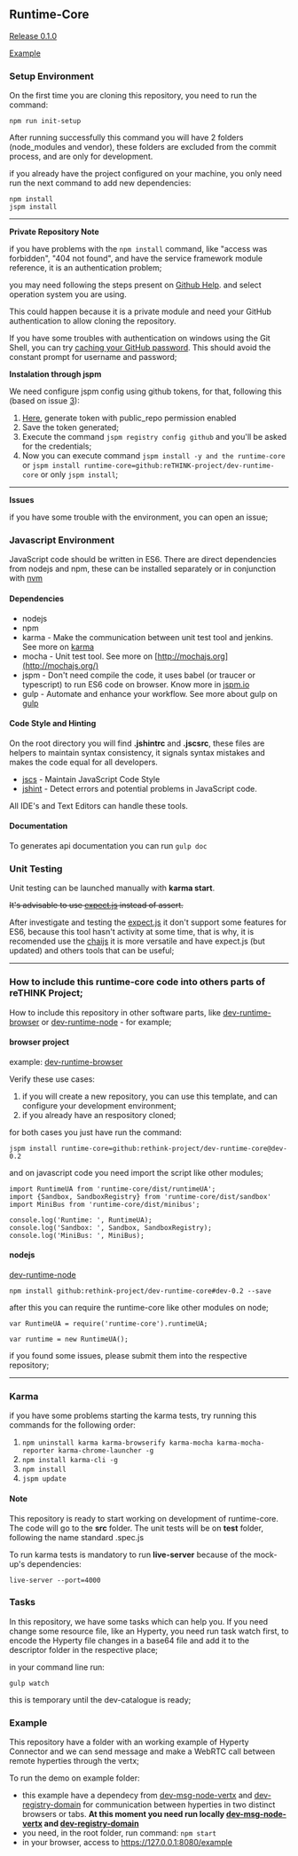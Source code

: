 Runtime-Core
------------

[Release 0.1.0](release_notes_0.1.0.md)


[Example](#example)

### Setup Environment

On the first time you are cloning this repository, you need to run the command:
```
npm run init-setup
```

After running successfully this command you will have 2 folders (node_modules and vendor), these folders are excluded from the commit process, and are only for development.

if you already have the project configured on your machine, you only need run the next command to add new dependencies:
```
npm install
jspm install
```

----
**Private Repository Note**

if you have problems with the `npm install` command, like "access was forbidden", "404 not found", and have the service framework module reference, it is an authentication problem;

you may need following the steps present on [Github Help](https://help.github.com/articles/generating-ssh-keys/). and select operation system you are using.

This could happen because it is a private module and need your GitHub authentication to allow cloning the repository.

If you have some troubles with authentication on windows using the Git Shell, you can try [caching your GitHub password](https://help.github.com/articles/caching-your-github-password-in-git/#platform-windows).
This should avoid the constant prompt for username and password;

**Instalation through jspm**

We need configure jspm config using github tokens, for that, following this (based on issue [3](https://github.com/reTHINK-project/dev-runtime-browser/issues/3)):

  1. [Here](https://github.com/settings/tokens), generate token with public_repo permission enabled
  2. Save the token generated;
  3. Execute the command ```jspm registry config github``` and you'll be asked for the credentials;
  4. Now you can execute command ```jspm install -y and the runtime-core``` or ```jspm install runtime-core=github:reTHINK-project/dev-runtime-core``` or only ```jspm install```;

----
**Issues**

if you have some trouble with the environment, you can open an issue;

### Javascript Environment

JavaScript code should be written in ES6. There are direct dependencies from nodejs and npm, these can be installed separately or in conjunction with [nvm](https://github.com/creationix/nvm)

#### Dependencies

-	nodejs
-	npm
-	karma - Make the communication between unit test tool and jenkins. See more on [karma](http://karma-runner.github.io/0.13/index.html)
-	mocha - Unit test tool. See more on [http://mochajs.org](http://mochajs.org/)
-	jspm - Don't need compile the code, it uses babel (or traucer or typescript) to run ES6 code on browser. Know more in [jspm.io](http://jspm.io/)
-	gulp - Automate and enhance your workflow. See more about gulp on [gulp](http://gulpjs.com/)

#### Code Style and Hinting

On the root directory you will find **.jshintrc** and **.jscsrc**, these files are helpers to maintain syntax consistency, it signals syntax mistakes and makes the code equal for all developers.

-	[jscs](http://jscs.info/) - Maintain JavaScript Code Style
-	[jshint](http://jshint.com/) - Detect errors and potential problems in JavaScript code.

All IDE's and Text Editors can handle these tools.

#### Documentation

To generates api documentation you can run `gulp doc`

### Unit Testing

Unit testing can be launched manually with **karma start**.

~~It's advisable to use [expect.js](https://github.com/Automattic/expect.js) instead of assert.~~

After investigate and testing the [expect.js](https://github.com/Automattic/expect.js) it don't support some features for ES6, because this tool hasn't activity at some time, that is why, it is recomended use the [chaijs](http://chaijs.com/) it is more versatile and have expect.js (but updated) and others tools that can be useful;

---

### How to include this runtime-core code into others parts of reTHINK Project;

How to include this repository in other software parts, like [dev-runtime-browser](https://github.com/reTHINK-project/dev-runtime-browser) or [dev-runtime-node](https://github.com/reTHINK-project/dev-runtime-node) - for example;

#### browser project

example: [dev-runtime-browser](https://github.com/reTHINK-project/dev-runtime-browser)

Verify these use cases:
1. if you will create a new repository, you can use this template, and can configure your development environment;
2. if you already have an respository cloned;

for both cases you just have run the command:

```
jspm install runtime-core=github:rethink-project/dev-runtime-core@dev-0.2
```

and on javascript code you need import the script like other modules;

```
import RuntimeUA from 'runtime-core/dist/runtimeUA';
import {Sandbox, SandboxRegistry} from 'runtime-core/dist/sandbox'
import MiniBus from 'runtime-core/dist/minibus';

console.log('Runtime: ', RuntimeUA);
console.log('Sandbox: ', Sandbox, SandboxRegistry);
console.log('MiniBus: ', MiniBus);

```

#### nodejs

[dev-runtime-node](https://github.com/reTHINK-project/dev-runtime-node)

```
npm install github:rethink-project/dev-runtime-core#dev-0.2 --save
```

after this you can require the runtime-core like other modules on node;

```
var RuntimeUA = require('runtime-core').runtimeUA;

var runtime = new RuntimeUA();

```

if you found some issues, please submit them into the respective repository;

---

### Karma

if you have some problems starting the karma tests, try running this commands for the following order:

1.	`npm uninstall karma karma-browserify karma-mocha karma-mocha-reporter karma-chrome-launcher -g`
2.	`npm install karma-cli -g`
3.	`npm install`
4.	`jspm update`

#### Note

This repository is ready to start working on development of runtime-core. The code will go to the **src** folder. The unit tests will be on **test** folder, following the name standard <component>.spec.js

To run karma tests is mandatory to run **live-server** because of the mock-up's dependencies:
```
live-server --port=4000
```

### <a id="Tasks">Tasks</a>

In this repository, we have some tasks which can help you.
If you need change some resource file, like an Hyperty, you need run task watch first, to encode the Hyperty file changes in a base64 file and add it to the descriptor folder in the respective place;

in your command line run:
```
gulp watch
```

this is temporary until the dev-catalogue is ready;

### <a id="example">Example</a>

This repository have a folder with an working example of Hyperty Connector and we can send message and make a WebRTC call between remote hyperties through the vertx;

To run the demo on example folder:
 - this example have a dependecy from [dev-msg-node-vertx](https://github.com/reTHINK-project/dev-msg-node-vertx/tree/dev-0.2#unit-testing) and [dev-registry-domain](https://github.com/reTHINK-project/dev-registry-domain#dev-registry-domain) for communication between hyperties in two distinct browsers or tabs. **At this moment you need run locally [dev-msg-node-vertx](https://github.com/reTHINK-project/dev-msg-node-vertx/tree/dev-0.2#unit-testing) and [dev-registry-domain](https://github.com/reTHINK-project/dev-registry-domain#dev-registry-domain)**
 - you need, in the root folder, run command: ``` npm start ```
 - in your browser, access to https://127.0.0.1:8080/example
